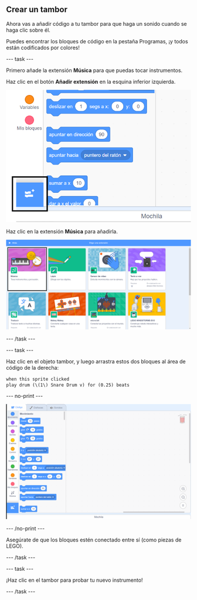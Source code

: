 ## Crear un tambor

Ahora vas a añadir código a tu tambor para que haga un sonido cuando se haga clic sobre él.

Puedes encontrar los bloques de código en la pestaña Programas, ¡y todos están codificados por colores!

--- task ---

Primero añade la extensión **Música** para que puedas tocar instrumentos.

Haz clic en el botón **Añadir extensión** en la esquina inferior izquierda.

![botón añadir extensión marcado](images/add-extension-annotated.png)

Haz clic en la extensión **Música** para añadirla.

![extensión de música resaltada](images/click-music-annotated.png)

--- /task ---

--- task ---

Haz clic en el objeto tambor, y luego arrastra estos dos bloques al área de código de la derecha:

```blocks3
when this sprite clicked
play drum (\(1\) Snare Drum v) for (0.25) beats
```

--- no-print ---

![captura de pantalla](images/connect-block.gif)

--- /no-print ---

Asegúrate de que los bloques estén conectado entre sí (como piezas de LEGO).

--- /task ---

--- task ---

¡Haz clic en el tambor para probar tu nuevo instrumento!

--- /task ---